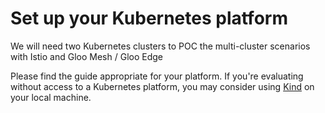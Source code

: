 # Set up your Kubernetes platform 

We will need two Kubernetes clusters to POC the multi-cluster scenarios with Istio and Gloo Mesh / Gloo Edge

Please find the guide appropriate for your platform. If you're evaluating without access to a Kubernetes platform, you may consider using [Kind](./kind.md) on your local machine.